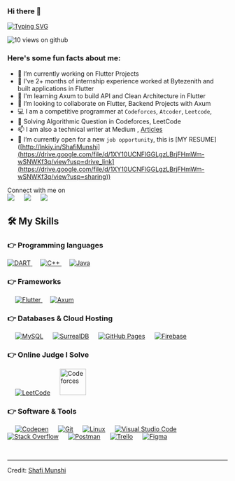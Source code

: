


### Hi there 👋

[![Typing SVG](https://readme-typing-svg.herokuapp.com?font=Architects+Daughter&color=7AF79A&size=30&lines=Hey!+It's+Shafi!;I'm+a+Flutter+Developer...;I'm+also+Rust+Backend+Engineer)](https://git.io/typing-svg)

<img src="https://komarev.com/ghpvc/?username=ShafiMunshi&label=Views&color=brightgreen&style=flat-square" alt="10 views on github" />

<h3> Here's some fun facts about me: </h3>

- 🔭 I’m currently working on Flutter Projects
- 🌱 I've 2+ months of internship experience worked at Bytezenith and built applications in Flutter
- 🤔 I'm learning Axum to build API and Clean Architecture in Flutter
- 👯 I’m looking to collaborate on Flutter, Backend Projects with Axum
- :computer: I am a competitive programmer at `Codeforces`, `Atcoder`, `Leetcode`,
- 💬 Solving Algorithmic Question in Codeforces, LeetCode
- 📫 I am also a technical writer at Medium , [Articles](https://medium.com/@shafimunshi/bcrypt-in-rust-a54fa255869b)
- :thinking: I’m currently open for a new `job opportunity`, this is [MY RESUME]([http://lnkiy.in/ShafiMunshi](https://drive.google.com/file/d/1XY10UCNFlGGLgzLBrjFHmWm-wSNWKf3q/view?usp=drive_link](https://drive.google.com/file/d/1XY10UCNFlGGLgzLBrjFHmWm-wSNWKf3q/view?usp=sharing))


<p>Connect with me on
<br>	
<a target="_blank" href="https://www.linkedin.com/in/shafi-munshi/"><img src="https://img.shields.io/badge/-LinkedIn-0077B5?style=for-the-badge&logo=Linkedin&logoColor=white"></img></a>
&emsp;
<a target="_blank" href="mailto:shafimunshi111@gmail.com"
><img src="https://img.shields.io/badge/-Gmail-D14836?style=for-the-badge&logo=Gmail&logoColor=white"></img></a>
&emsp;
<a target="_blank" href="https://facebook.com/Mr.Shafi.Munshi"><img src="https://img.shields.io/badge/-FB-1DA1F2?style=for-the-badge&logo=Facebook&logoColor=white"></img></a>
<!-- &emsp;
<a target="_blank" href="https://medium.com/@ahmedbilal575"><img src="https://img.shields.io/badge/Medium-12100E?style=for-the-badge&logo=medium&logoColor=white"></img></a>
 -->

<br>
</p>



## 🛠️ My Skills

### 👉 Programming languages

<p align="left"> 
  

  <a href="https://dart.dev/">
    <img alt="DART" src="https://img.shields.io/badge/Dart-0175C2?style=for-the-badge&logo=dart&logoColor=white"/>
  </a>
&emsp;
<a href="https://c++.org/">
    <img alt="C++" src="https://img.shields.io/badge/C++-black?style=for-the-badge&logo=java&logoColor=white"/>
  </a>
  &emsp;
<a href="https://www.java.com/en/">
    <img alt="Java" src="https://img.shields.io/badge/Rust-red?style=for-the-badge&logo=java&logoColor=white"/>
  </a>

   

</p>

### 👉 Frameworks
<p align="left"> 
&emsp;
  <a href="https://flutter.dev/" target="_blank"> 
     <img alt="Flutter" src="https://img.shields.io/badge/Flutter-02569B?style=for-the-badge&logo=flutter&logoColor=white">
   </a>
  &emsp; 
  
 
  <a href="https://axum-learn.org/" target="_blank">
    <img alt="Axum" src="https://img.shields.io/badge/Axum-F7931E?style=for-the-badge&logo=scikit-learn&logoColor=white">
  </a> 
 


 
</p>

### 👉 Databases & Cloud Hosting
<p align="left">
  &emsp;
    <a href="https://www.mysql.com/"><img alt="MySQL" src="https://img.shields.io/badge/MySQL-00000F?style=for-the-badge&logo=mysql&logoColor=white"></a>
  &emsp;
    <a href="https://www.sqlite.org/"><img alt="SurrealDB" src ="https://img.shields.io/badge/SurrealDB-07405E?style=for-the-badge&logo=sqlite&logoColor=white"/></a>
  &emsp;
    <a href="https://www.github.com"><img alt="GitHub Pages" src="https://img.shields.io/badge/GitHub-100000?style=for-the-badge&logo=github&logoColor=white"></a>
  &emsp;
<a href="https://firebase.google.com/"><img alt="Firebase" src ="https://img.shields.io/badge/firebase-ffca28?style=for-the-badge&logo=firebase&logoColor=black"></a>
 </p>

 ### 👉 Online Judge I Solve
 
<p align="left">
  &emsp;
  <a href="https://leetcode.com/shafi.munshi/"><img src="https://img.icons8.com/external-tal-revivo-shadow-tal-revivo/50/000000/external-level-up-your-coding-skills-and-quickly-land-a-job-logo-shadow-tal-revivo.png" alt="LeetCode"/></a>
  &emsp;
   	<a href="https://codeforces.com/profile/shafi_munshi"><img src="https://play-lh.googleusercontent.com/zaldniLc2XTBhNlCDR4hcD5bcRYHZ56_lO0yA2Qu-cADShy1_HDWrICSvv0EPTX79WY" alt="Codeforces" width = 60px/></a>
 </p>

 ### 👉 Software & Tools
 
<p>
  &emsp;
    <a href="#"><img alt="Codepen" src="https://img.shields.io/badge/Codepen-000000?style=for-the-badge&logo=codepen&logoColor=white"></a>
  &emsp;
    <a href="#"><img alt="Git" src="https://img.shields.io/badge/Git-F05032?style=for-the-badge&logo=git&logoColor=white"></a>
  &emsp;
    <a href="#"><img alt="Linux" src="https://img.shields.io/badge/Linux-FCC624?style=for-the-badge&logo=linux&logoColor=black"></a>
  &emsp;
    <a href="#"><img alt="Visual Studio Code" src="https://img.shields.io/badge/Visual_Studio_Code-0078D4?style=for-the-badge&logo=visual%20studio%20code&logoColor=white"></a>
&emsp;
    <a href="#"><img alt="Stack Overflow" src="https://img.shields.io/badge/manjaro-35BF5C?style=for-the-badge&logo=manjaro&logoColor=white"></a>
     &emsp;
    <a href="#"><img alt="Postman" src="https://img.shields.io/badge/Postman-FF6C37?style=for-the-badge&logo=Postman&logoColor=white"></a>
    &emsp;
    <a href="#"><img alt="Trello" src="https://img.shields.io/badge/Trello-0052CC?style=for-the-badge&logo=trello&logoColor=white"></a>
    &emsp;
     <a href="#"><img alt="Figma" src="https://img.shields.io/badge/Figma-F24E1E?style=for-the-badge&logo=figma&logoColor=white"></a>
    &emsp;
    
</p>


<br/>

------
Credit: [Shafi Munshi](https://github.com/ShafiMunshi)
